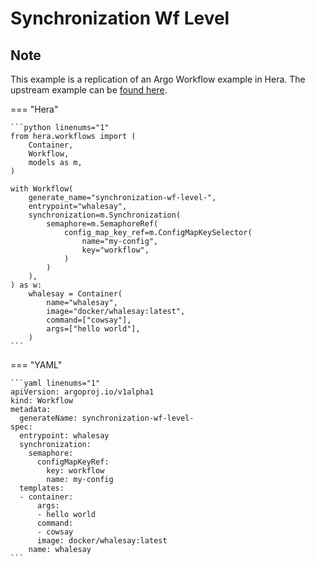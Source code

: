 # Synchronization Wf Level

## Note

This example is a replication of an Argo Workflow example in Hera.
The upstream example can be [found here](https://github.com/argoproj/argo-workflows/blob/master/examples/synchronization-wf-level.yaml).




=== "Hera"

    ```python linenums="1"
    from hera.workflows import (
        Container,
        Workflow,
        models as m,
    )

    with Workflow(
        generate_name="synchronization-wf-level-",
        entrypoint="whalesay",
        synchronization=m.Synchronization(
            semaphore=m.SemaphoreRef(
                config_map_key_ref=m.ConfigMapKeySelector(
                    name="my-config",
                    key="workflow",
                )
            )
        ),
    ) as w:
        whalesay = Container(
            name="whalesay",
            image="docker/whalesay:latest",
            command=["cowsay"],
            args=["hello world"],
        )
    ```

=== "YAML"

    ```yaml linenums="1"
    apiVersion: argoproj.io/v1alpha1
    kind: Workflow
    metadata:
      generateName: synchronization-wf-level-
    spec:
      entrypoint: whalesay
      synchronization:
        semaphore:
          configMapKeyRef:
            key: workflow
            name: my-config
      templates:
      - container:
          args:
          - hello world
          command:
          - cowsay
          image: docker/whalesay:latest
        name: whalesay
    ```


